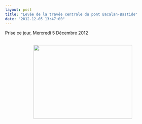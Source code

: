 ```yaml
---
layout: post
title: "Levée de la travée centrale du pont Bacalan-Bastide"
date: "2012-12-05 13:47:00"
---
```

Prise ce jour, Mercredi 5 Décembre 2012<br /><br /><div class="separator" style="clear: both; text-align: center;"><a href="http://2.bp.blogspot.com/-X8JViBihXg4/UL9CTiw-TEI/AAAAAAAADpY/vsok8_Xrnks/s1600/photo.JPG" imageanchor="1" style="margin-left:1em; margin-right:1em"><img border="0" height="239" width="320" src="http://2.bp.blogspot.com/-X8JViBihXg4/UL9CTiw-TEI/AAAAAAAADpY/vsok8_Xrnks/s320/photo.JPG" /></a></div><br />
